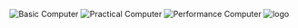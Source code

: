 ![Basic Computer](https://github.com/user-attachments/assets/45d9acfd-402f-4cd1-8dd3-014fabfdf424)
![Practical Computer](https://github.com/user-attachments/assets/4cad2558-386f-4390-aa68-f6ee67dcedcb)
![Performance Computer](https://github.com/user-attachments/assets/1273fd91-9ae5-464b-8b13-b467d1181200)
![logo](https://github.com/user-attachments/assets/9ff7ddf9-a287-4f6e-9001-3035d70449fd)

